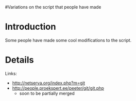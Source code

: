 #Variations on the script that people have made

# Introduction #

Some people have made some cool modifications to the script.


# Details #

Links:
  * http://netserva.org/index.php?m=git
  * http://people.proekspert.ee/peeter/git/git.php
    * soon to be partially merged


